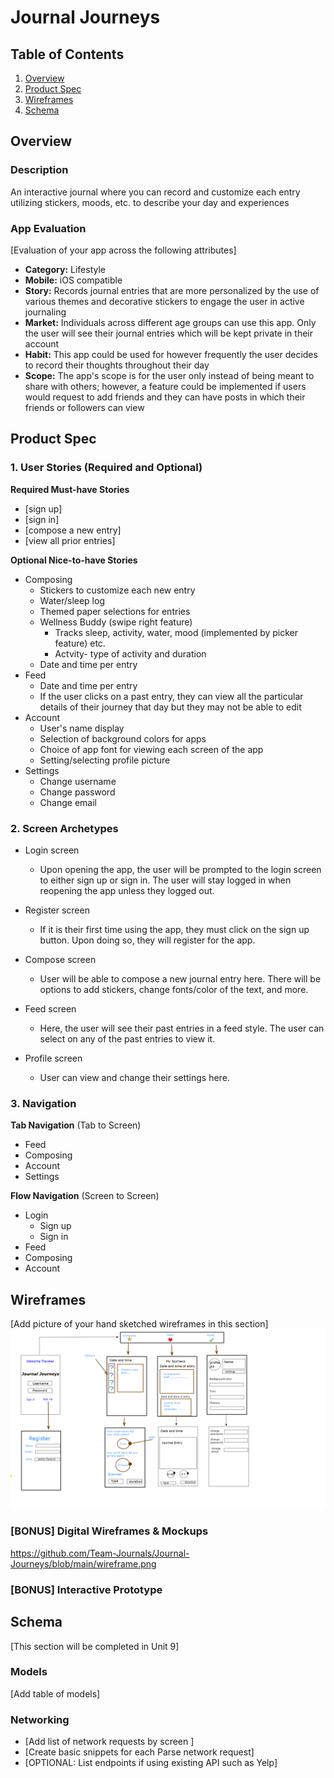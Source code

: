 # Journal Journeys

## Table of Contents
1. [Overview](#Overview)
1. [Product Spec](#Product-Spec)
1. [Wireframes](#Wireframes)
2. [Schema](#Schema)

## Overview
### Description
An interactive journal where you can record and customize each entry utilizing stickers, moods, etc. to describe your day and experiences

### App Evaluation
[Evaluation of your app across the following attributes]
- **Category:** Lifestyle
- **Mobile:** iOS compatible
- **Story:** Records journal entries that are more personalized by the use of various themes and decorative stickers to engage the user in active journaling
- **Market:** Individuals across different age groups can use this app. Only the user will see their journal entries which will be kept private in their account
- **Habit:** This app could be used for however frequently the user decides to record their thoughts throughout their day
- **Scope:** The app's scope is for the user only instead of being meant to share with others; however, a feature could be implemented if users would request to add friends and they can have posts in which their friends or followers can view

## Product Spec

### 1. User Stories (Required and Optional)

**Required Must-have Stories**

* [sign up]
* [sign in]
* [compose a new entry]
* [view all prior entries]

**Optional Nice-to-have Stories**

* Composing
    * Stickers to customize each new entry
    * Water/sleep log
    * Themed paper selections for entries
    * Wellness Buddy (swipe right feature)
        * Tracks sleep, activity, water, mood (implemented by picker feature) etc.
        * Actvity- type of activity and duration
    * Date and time per entry
* Feed
    * Date and time per entry
    * If the user clicks on a past entry, they can view all the particular details of their journey that day but they may not be able to edit
* Account
    * User's name display
    * Selection of background colors for apps
    * Choice of app font for viewing each screen of the app
    * Setting/selecting profile picture
* Settings
    * Change username
    * Change password
    * Change email

### 2. Screen Archetypes

* Login screen
   * Upon opening the app, the user will be prompted to the login screen to either sign up or sign in. The user will stay logged in when reopening the app unless they logged out.

* Register screen
    * If it is their first time using the app, they must click on the sign up button. Upon doing so, they will register for the app.
    
* Compose screen
   * User will be able to compose a new journal entry here. There will be options to add stickers, change fonts/color of the text, and more.

* Feed screen
    * Here, the user will see their past entries in a feed style. The user can select on any of the past entries to view it. 
    
* Profile screen
    * User can view and change their settings here.

### 3. Navigation

**Tab Navigation** (Tab to Screen)

* Feed
* Composing
* Account
* Settings

**Flow Navigation** (Screen to Screen)

* Login
   * Sign up
   * Sign in
* Feed
* Composing
* Account

## Wireframes
[Add picture of your hand sketched wireframes in this section]
<img src="https://github.com/Team-Journals/Journal-Journeys/blob/main/wireframe.png" width=600>

### [BONUS] Digital Wireframes & Mockups
https://github.com/Team-Journals/Journal-Journeys/blob/main/wireframe.png

### [BONUS] Interactive Prototype

## Schema 
[This section will be completed in Unit 9]
### Models
[Add table of models]
### Networking
- [Add list of network requests by screen ]
- [Create basic snippets for each Parse network request]
- [OPTIONAL: List endpoints if using existing API such as Yelp]
